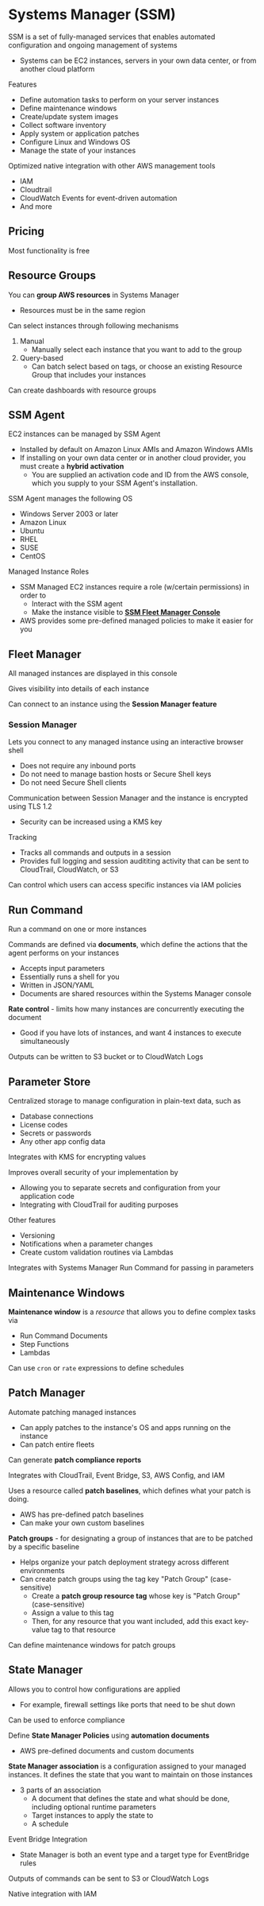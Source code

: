 # Systems Manager (SSM)

SSM is a set of fully-managed services that enables automated configuration and ongoing management of systems
- Systems can be EC2 instances, servers in your own data center, or from another cloud platform

Features
- Define automation tasks to perform on your server instances
- Define maintenance windows
- Create/update system images
- Collect software inventory
- Apply system or application patches
- Configure Linux and Windows OS
- Manage the state of your instances

Optimized native integration with other AWS management tools
- IAM
- Cloudtrail
- CloudWatch Events for event-driven automation
- And more

## Pricing

Most functionality is free

## Resource Groups

You can **group AWS resources** in Systems Manager
- Resources must be in the same region

Can select instances through following mechanisms
1. Manual
   - Manually select each instance that you want to add to the group
2. Query-based
    - Can batch select based on tags, or choose an existing Resource Group that includes your instances

Can create dashboards with resource groups

## SSM Agent

EC2 instances can be managed by SSM Agent
- Installed by default on Amazon Linux AMIs and Amazon Windows AMIs
- If installing on your own data center or in another cloud provider, you must create a **hybrid activation**
    - You are supplied an activation code and ID from the AWS console, which you supply to your SSM Agent's installation.

SSM Agent manages the following OS
- Windows Server 2003 or later
- Amazon Linux
- Ubuntu
- RHEL
- SUSE
- CentOS

Managed Instance Roles
- SSM Managed EC2 instances require a role (w/certain permissions) in order to
  - Interact with the SSM agent
  - Make the instance visible to [**SSM Fleet Manager Console**](#fleet-manager)
- AWS provides some pre-defined managed policies to make it easier for you

## Fleet Manager

All managed instances are displayed in this console

Gives visibility into details of each instance

Can connect to an instance using the **Session Manager feature**

### Session Manager

Lets you connect to any managed instance using an interactive browser shell
- Does not require any inbound ports
- Do not need to manage bastion hosts or Secure Shell keys
- Do not need Secure Shell clients

Communication between Session Manager and the instance is encrypted using TLS 1.2
- Security can be increased using a KMS key

Tracking
- Tracks all commands and outputs in a session
- Provides full logging and session audititing activity that can be sent to CloudTrail, CloudWatch, or S3

Can control which users can access specific instances via IAM policies

## Run Command

Run a command on one or more instances

Commands are defined via **documents**, which define the actions that the agent performs on your instances
- Accepts input parameters
- Essentially runs a shell for you
- Written in JSON/YAML
- Documents are shared resources within the Systems Manager console

**Rate control** - limits how many instances are concurrently executing the document
- Good if you have lots of instances, and want 4 instances to execute simultaneously

Outputs can be written to S3 bucket or to CloudWatch Logs

## Parameter Store

Centralized storage to manage configuration in plain-text data, such as
- Database connections
- License codes
- Secrets or passwords
- Any other app config data

Integrates with KMS for encrypting values

Improves overall security of your implementation by
- Allowing you to separate secrets and configuration from your application code
- Integrating with CloudTrail for auditing purposes

Other features
- Versioning
- Notifications when a parameter changes
- Create custom validation routines via Lambdas

Integrates with Systems Manager Run Command for passing in parameters

## Maintenance Windows

**Maintenance window** is a *resource* that allows you to define complex tasks via
- Run Command Documents
- Step Functions
- Lambdas

Can use `cron` or `rate` expressions to define schedules

## Patch Manager

Automate patching managed instances
- Can apply patches to the instance's OS and apps running on the instance
- Can patch entire fleets

Can generate **patch compliance reports**

Integrates with CloudTrail, Event Bridge, S3, AWS Config, and IAM

Uses a resource called **patch baselines**, which defines what your patch is doing.
- AWS has pre-defined patch baselines
- Can make your own custom baselines

**Patch groups** - for designating a group of instances that are to be patched by a specific baseline
- Helps organize  your patch deployment strategy across different environments
- Can create patch groups using the tag key "Patch Group" (case-sensitive)
  - Create a **patch group resource tag** whose key is "Patch Group" (case-sensitive)
  - Assign a value to this tag
  - Then, for any resource that you want included, add this exact key-value tag to that resource

Can define maintenance windows for patch groups

## State Manager

Allows you to control how configurations are applied
- For example, firewall settings like ports that need to be shut down

Can be used to enforce compliance

Define **State Manager Policies** using **automation documents**
- AWS pre-defined documents and custom documents

**State Manager association** is a configuration assigned to your managed instances. It defines the state that you want to maintain on those instances
- 3 parts of an association
  - A document that defines the state and what should be done, including optional runtime parameters
  - Target instances to apply the state to
  - A schedule

Event Bridge Integration
- State Manager is both an event type and a target type for EventBridge rules

Outputs of commands can be sent to S3 or CloudWatch Logs

Native integration with IAM
